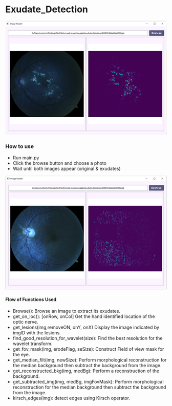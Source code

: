 # Exudate_Detection
<img src="src/1.PNG" >

### How to use
- Run main.py
- Click the browse button and choose a photo
- Wait until both images appear (original & exudates)
<img src="src/2.PNG" >

#### Flow of Functions Used
- Browse(): Browse an image to extract its exudates.
- get_on_loc(): [onRow, onCol] Get the hand identified location of the optic nerve.
- get_lesions(img,removeON, onY, onX) Display the image indicated by imgID with the lesions.
- find_good_resolution_for_wavelet(size): Find the best resolution for the wavelet transform.
- get_fov_mask(img, erodeFlag, seSize): Construct Field of view mask for the eye.
- get_median_filt(img, newSize): Perform morphological reconstruction for the median background then subtract the background from the image.
- get_reconstructed_bkg(img, medBg): Perform a reconstruction of the background.
- get_subtracted_img(img, medBg, imgFovMask): Perform morphological reconstruction for the median background then subtract the background from the image.
- kirsch_edges(img): detect edges using Kirsch operator. 
